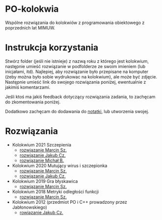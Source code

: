 # PO-kolokwia
Wspólne rozwiązania do kolokwiów z programowania obiektowego z poprzednich lat MIMUW.

# Instrukcja korzystania
Stwórz folder (jeśli nie istnieje) z nazwą roku z którego jest kolokwium, następnie umieść rozwiązanie w podfolderze ze swoim imieniem (lub inicjałami, itd). Najlepiej, aby rozwiązanie było przepisane na komputer (żeby można było sobie wydrukowac na kolokwium), ale może być zdjęcie. Następnie umieść link do swojego rozwiązania poniżej, ewentualnie z jakimiś komentarzami.

Jeśli ktoś ma jakiś feedback dotyczący rozwiązania zadania, to zachęcam do zkomentowania poniżej.

Dodatkowo zachęcam do dodawania do [notatki](/notatki/notatka.md), lub utworzenia swojej.

# Rozwiązania

- Kolokwium 2021 Szczepienia
  - [rozwiązanie Marcin Sz.](/2021/ms/)
  - [rozwiązanie Jakub Cz.](/2021/jc/)
  - [rozwiązanie Michał B.](/2021/mb/)
- Kolokwium 2020 Mutujący wirus i szczepionka
  - [rozwiązanie Marcin Sz.](/2020/ms/)
  - [rozwiązanie Jakub Cz.](/2020/jc/)
- Kolokwium 2019 Gra błyskawica
  - [rozwiązanie Marcin Sz.](/2019/ms/)
- Kolokwium 2018 Metryki odległości funkcji
  - [rozwiązanie Marcin Sz.](/2018/ms/)
- Kolokwium 2012 (przedmiot PO i C++ prowadzony przez Jabłonowskiego)
  - [rowiązanie Jakub Cz.](/2012/jc/)
